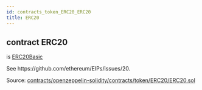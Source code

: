 ```yaml
---
id: contracts_token_ERC20_ERC20
title: ERC20
---
```


<div class="contract-doc"><div class="contract"><h2 class="contract-header"><span class="contract-kind">contract</span> ERC20</h2><p class="base-contracts"><span>is</span> <a href="contracts_token_ERC20_ERC20Basic.html">ERC20Basic</a></p><p class="description">See https://github.com/ethereum/EIPs/issues/20.</p><div class="source">Source: <a href="https://github.com/2keynet/web3-alpha/blob/v0.0.3/contracts/openzeppelin-solidity/contracts/token/ERC20/ERC20.sol" target="_blank">contracts/openzeppelin-solidity/contracts/token/ERC20/ERC20.sol</a></div></div></div>
